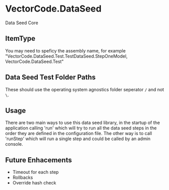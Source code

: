 # VectorCode.DataSeed

Data Seed Core


## ItemType

You may need to speficy the assembly name, for example  "VectorCode.DataSeed.Test.TestDataSeed.StepOneModel, VectorCode.DataSeed.Test"

## Data Seed Test Folder Paths

These should use the operating system agnostics folder seperator `/` and not `\`.

## Usage

There are two main ways to use this data seed library, in the startup of the application calling 'run' which will try to run all the data seed steps in the order they are defined in the configuration file. The other way is to call 'runStep' which will run a single step and could be called by an admin console.

## Future Enhacements
- Timeout for each step
- Rollbacks
- Override hash check